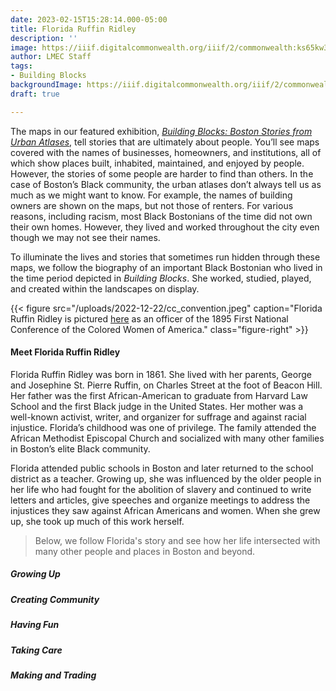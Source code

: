 ```yaml
---
date: 2023-02-15T15:28:14.000-05:00
title: Florida Ruffin Ridley
description: ''
image: https://iiif.digitalcommonwealth.org/iiif/2/commonwealth:ks65kw322/35,365,3576,1644/1200,/0/default.jpg
author: LMEC Staff
tags:
- Building Blocks
backgroundImage: https://iiif.digitalcommonwealth.org/iiif/2/commonwealth:ks65kw322/35,327,3599,2163/1200,/0/default.jpg
draft: true

---
```

The maps in our featured exhibition, [_Building Blocks: Boston Stories from Urban Atlases_](https://www.leventhalmap.org/digital-exhibitions/building-blocks/), tell stories that are ultimately about people. You’ll see maps covered with the names of businesses, homeowners, and institutions, all of which show places built, inhabited, maintained, and enjoyed by people. However, the stories of some people are harder to find than others. In the case of Boston’s Black community, the urban atlases don’t always tell us as much as we might want to know. For example, the names of building owners are shown on the maps, but not those of renters. For various reasons, including racism, most Black Bostonians of the time did not own their own homes. However, they lived and worked throughout the city even though we may not see their names.

To illuminate the lives and stories that sometimes run hidden through these maps, we follow the biography of an important Black Bostonian who lived in the time period depicted in _Building Blocks_. She worked, studied, played, and created within the landscapes on display.

{{< figure src="/uploads/2022-12-22/cc_convention.jpeg" caption="Florida Ruffin Ridley is pictured [here](https://blackwomenssuffrage.dp.la/collections/ida-b-wells/ibwells-0009-006) as an officer of the 1895 First National Conference of the Colored Women of America." class="figure-right" >}}

#### Meet Florida Ruffin Ridley 

Florida Ruffin Ridley was born in 1861. She lived with her parents, George and Josephine St. Pierre Ruffin, on Charles Street at the foot of Beacon Hill. Her father was the first African-American to graduate from Harvard Law School and the first Black judge in the United States. Her mother was a well-known activist, writer, and organizer for suffrage and against racial injustice. Florida’s childhood was one of privilege. The family attended the African Methodist Episcopal Church and socialized with many other families in Boston’s elite Black community.

Florida attended public schools in Boston and later returned to the school district as a teacher. Growing up, she was influenced by the older people in her life who had fought for the abolition of slavery and continued to write letters and articles, give speeches and organize meetings to address the injustices they saw against African Americans and women. When she grew up, she took up much of this work herself. 

> Below, we follow Florida's story and see how her life intersected with many other people and places in Boston and beyond.

##### Growing Up 

##### Creating Community 

##### Having Fun

##### Taking Care

##### Making and Trading